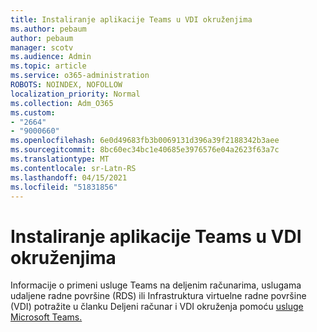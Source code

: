 ```yaml
---
title: Instaliranje aplikacije Teams u VDI okruženjima
ms.author: pebaum
author: pebaum
manager: scotv
ms.audience: Admin
ms.topic: article
ms.service: o365-administration
ROBOTS: NOINDEX, NOFOLLOW
localization_priority: Normal
ms.collection: Adm_O365
ms.custom:
- "2664"
- "9000660"
ms.openlocfilehash: 6e0d49683fb3b0069131d396a39f2188342b3aee
ms.sourcegitcommit: 8bc60ec34bc1e40685e3976576e04a2623f63a7c
ms.translationtype: MT
ms.contentlocale: sr-Latn-RS
ms.lasthandoff: 04/15/2021
ms.locfileid: "51831856"
---
```

# <a name="installing-teams-on-vdi-environments"></a>Instaliranje aplikacije Teams u VDI okruženjima

Informacije o primeni usluge Teams na deljenim računarima, uslugama udaljene radne površine (RDS) ili Infrastruktura virtuelne radne površine (VDI) potražite u članku Deljeni računar i VDI okruženja pomoću [usluge Microsoft Teams.](https://docs.microsoft.com/deployoffice/teams-install#shared-computer-and-vdi-environments-with-microsoft-teams)